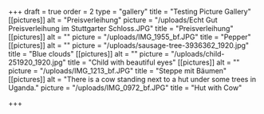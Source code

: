 +++
draft = true
order = 2
type = "gallery"
title = "Testing Picture Gallery"
[[pictures]]
alt = "Preisverleihung"
picture = "/uploads/Echt Gut Preisverleihung im Stuttgarter Schloss.JPG"
title = "Preisverleihung"
[[pictures]]
alt = ""
picture = "/uploads/IMG_1955_bf.JPG"
title = "Pepper"
[[pictures]]
alt = ""
picture = "/uploads/sausage-tree-3936362_1920.jpg"
title = "Blue clouds"
[[pictures]]
alt = ""
picture = "/uploads/child-251920_1920.jpg"
title = "Child with beautiful eyes"
[[pictures]]
alt = ""
picture = "/uploads/IMG_1213_bf.JPG"
title = "Steppe mit Bäumen"
[[pictures]]
alt = "There is a cow standing next to a hut under some trees in Uganda."
picture = "/uploads/IMG_0972_bf.JPG"
title = "Hut with Cow"

+++
